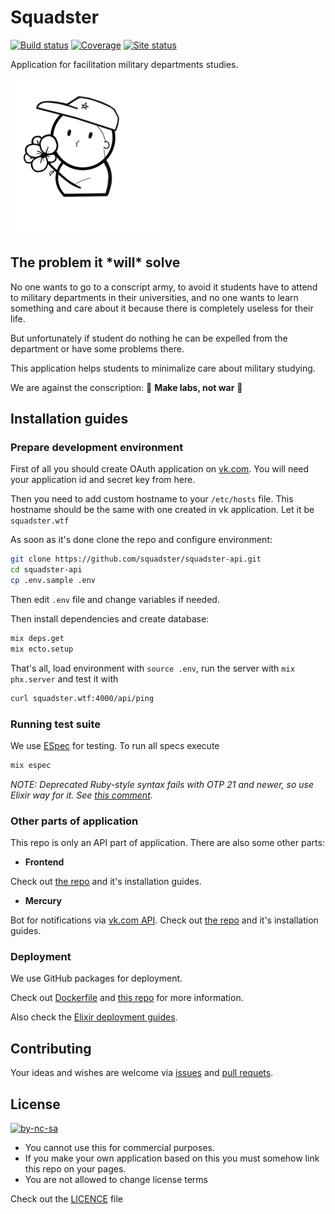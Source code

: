 # Squadster

[![Build status](https://travis-ci.com/squadster/squadster-api.svg?branch=master)](https://travis-ci.com/squadster/squadster-api)
[![Coverage](https://codecov.io/gh/squadster/squadster-api/branch/master/graph/badge.svg)](https://codecov.io/gh/squadster/squadster-api)
[![Site status](https://img.shields.io/website?down_color=red&down_message=Offline&up_color=green&up_message=Up&url=http%3A%2F%2Fsquadster.wtf)](http://squadster.wtf)

Application for facilitation military departments studies.

![Logo](https://github.com/squadster/squadster-api/blob/master/logo.png "Hello :)")

## The problem it \*will\* solve

No one wants to go to a conscript army, to avoid it students have to attend to military departments in their universities, and no one wants to learn something and care about it because there is completely useless for their life.

But unfortunately if student do nothing he can be expelled from the department or have some problems there.

This application helps students to minimalize care about military studying.

We are against the conscription: 🌸 **Make labs, not war** 🌸

## Installation guides

### Prepare development environment

First of all you should create OAuth application on [vk.com]("https://vk.com/apps?act=manage"). You will need your application id and secret key from here.

Then you need to add custom hostname to your `/etc/hosts` file. This hostname should be the same with one created in vk application. Let it be `squadster.wtf`

As soon as it's done clone the repo and configure environment:

```bash
git clone https://github.com/squadster/squadster-api.git
cd squadster-api
cp .env.sample .env
```

Then edit `.env` file and change variables if needed.

Then install dependencies and create database:

```bash
mix deps.get
mix ecto.setup
```

That's all, load environment with `source .env`, run the server with `mix phx.server` and test it with

```bash
curl squadster.wtf:4000/api/ping
```

### Running test suite

We use [ESpec](https://github.com/antonmi/espec) for testing. To run all specs execute

```bash
mix espec
```

_NOTE: Deprecated Ruby-style syntax fails with OTP 21 and newer, so use Elixir way for it. See [this comment](https://github.com/antonmi/espec/issues/272#issuecomment-399740506)._

### Other parts of application

This repo is only an API part of application. There are also some other parts:

* **Frontend**

Check out [the repo](https://github.com/squadster/squadster-frontend) and it's installation guides.

* **Mercury**

Bot for notifications via [vk.com API](https://vk.com/dev). Check out [the repo](https://github.com/squadster/mercury) and it's installation guides.

### Deployment

We use GitHub packages for deployment.

Check out [Dockerfile](Dockerfile) and [this repo](https://github.com/squadster/squadster-deployment) for more information.

Also check the [Elixir deployment guides](https://hexdocs.pm/phoenix/deployment.html).

## Contributing

Your ideas and wishes are welcome via [issues](https://github.com/squadster/squadster-api/issues) and [pull requets](https://github.com/squadster/squadster-api/pulls).

## License

[![by-nc-sa](https://licensebuttons.net/l/by-nc-sa/3.0/88x31.png)](https://creativecommons.org/licenses/by-nc-sa/4.0)

* You cannot use this for commercial purposes.
* If you make your own application based on this you must somehow link this repo on your pages.
* You are not allowed to change license terms

Check out the [LICENCE](LICENSE.md) file
